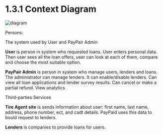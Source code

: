 # 1.3.1 Context Diagram

![diagram](https://www.plantuml.com/plantuml/svg/0/bL9DJ-Cm4BtdLmmzWM2R2oTEL2o2HG6YD1NYL4sJQUkLQmVFcAh_dd4QQE76AOxdVVdPromO96viTc9SOsDBi1Rf-2hF0sx7AoFhk8XCeV5EoCcuyPiSss3GlTlOnVpcyazfqSdiiSWj2h7erln6qMWSXN6NjBDYyleyg-Sl_-hxUN5xT_lqz_GioqeAxDrfrysntHXt0QCIToMQ09FqRrW2YWyZ7VGRu9VmYU0T2sr6PqSYAQP2P_hfAT3r8zYkFMmr8eDuMCGTY0d45xfFP1aMEx0UdKfbNx6JtDxX42ffLb7HFa25HfddK14sClxFQLQlQKW5IuMeaN6hlHTeYYPGQqHT3YQ2YQO0cAoqMs0Zz4kN90-CblXxVakkrTCheTYl4hVGHbE7mp0nAh9zZEFpJdKCgKn0NJJwFg15mQJmC7r-ok_hkfmgEN6_QZyMgEWjigZvkw6jVlJDTDXNZar3dLv4AfmF4iFr7siyeiELDfVKbJX4xXFvvNAVVc1_SWvdlYFr660_KsVN2akFyWC0)

Persons:

The system used by User and PayPair Admin

**User** is person in system who requested loans. User enters personal data. Then user sees all the loan offers, user can look at each of them, compare and choose the most suitable option.

**PayPair Admin** is person in system who manage users, lenders and loans. The administrator can manage lenders. It can enable/disable lenders. Can view all loan applications and lender survey results. Can cancel or make a partial refund. View analytics


Third-parties Services

**Tire Agent site** is sends information about user: first name, last name, address, phone number, ect, and cadt details. PayPaid uses this data to bould request to lenders.

**Lenders** is companies to provide loans for users. 
